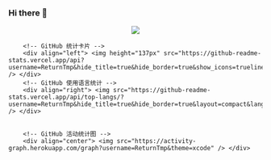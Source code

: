 ### Hi there 👋


<!DOCTYPE html>
<html lang="en">
<head>
    <meta charset="UTF-8">
    <meta http-equiv="X-UA-Compatible" content="IE=edge">
    <meta name="viewport" content="width=device-width, initial-scale=1.0">
</head>
<body>
        <!-- GitHub 信息统计 -->
        <div align="center"> <img src="https://metrics.lecoq.io/ReturnTmp?template=classic&config.timezone=Asia%2FShanghai"> </div>
        
        
        <!-- GitHub 统计卡片 -->
        <div align="left"> <img height="137px" src="https://github-readme-stats.vercel.app/api?username=ReturnTmp&hide_title=true&hide_border=true&show_icons=trueline_height=21&text_color=000&icon_color=000&bg_color=0,ea6161,ffc64d,fffc4d,52fa5a&theme=graywhite" /> </div>
        <!-- GitHub 使用语言统计 -->
        <div align="right"> <img src="https://github-readme-stats.vercel.app/api/top-langs/?username=ReturnTmp&hide_title=true&hide_border=true&layout=compact&langs_count=6&text_color=000&icon_color=fff&bg_color=0,52fa5a,4dfcff,c64dff&theme=graywhite" /> </div>
        
        
        <!-- GitHub 活动统计图 -->
        <div align="center"> <img src="https://activity-graph.herokuapp.com/graph?username=ReturnTmp&theme=xcode" /> </div>
        
</body>
</html>
